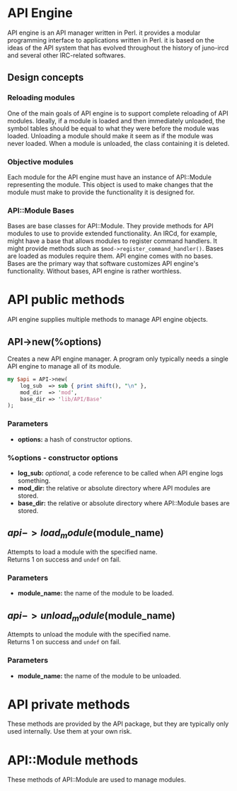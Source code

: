 # API Engine

API engine is an API manager written in Perl. it provides a modular programming interface to applications written in Perl. it is based on the ideas of the API system that has evolved throughout the history of juno-ircd and several other IRC-related softwares.

## Design concepts

### Reloading modules

One of the main goals of API engine is to support complete reloading of API modules. Ideally, if a module is loaded and then
immediately unloaded, the symbol tables should be equal to what they were before the module was loaded. Unloading a module
should make it seem as if the module was never loaded. When a module is unloaded, the class containing it is deleted.

### Objective modules

Each module for the API engine must have an instance of API::Module representing the module. This object is used to make changes
that the module must make to provide the functionality it is designed for.

### API::Module Bases

Bases are base classes for API::Module. They provide methods for API modules to use to provide extended functionality. An IRCd,
for example, might have a base that allows modules to register command handlers. It might provide methods such as
`$mod->register_command_handler()`. Bases are loaded as modules require them. API engine comes with no bases. Bases are the
primary way that software customizes API engine's functionality. Without bases, API engine is rather worthless.

# API public methods

API engine supplies multiple methods to manage API engine objects.

## API->new(%options)

Creates a new API engine manager. A program only typically needs a single API engine to manage all of its module.

```perl
my $api = API->new(
    log_sub  => sub { print shift(), "\n" },
    mod_dir  => 'mod',
    base_dir => 'lib/API/Base'
);
```

### Parameters

* __options:__ a hash of constructor options.

### %options - constructor options

* __log_sub:__ *optional*, a code reference to be called when API engine logs something.
* __mod_dir:__ the relative or absolute directory where API modules are stored.
* __base_dir:__ the relative or absolute directory where API::Module bases are stored.

## $api->load_module($module_name)

Attempts to load a module with the specified name.  
Returns 1 on success and `undef` on fail.

### Parameters

* __module_name:__ the name of the module to be loaded.

## $api->unload_module($module_name)

Attempts to unload the module with the specified name.  
Returns 1 on success and `undef` on fail.

### Parameters

* __module_name:__ the name of the module to be unloaded.

# API private methods

These methods are provided by the API package, but they are typically only used internally. Use them at your own risk.

# API::Module methods

These methods of API::Module are used to manage modules.
